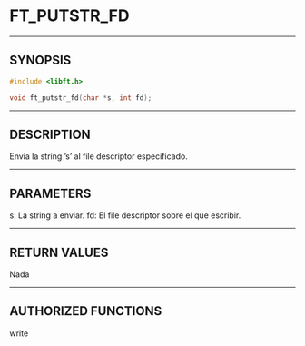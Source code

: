 # FT_PUTSTR_FD

---

## SYNOPSIS

```c
#include <libft.h>

void ft_putstr_fd(char *s, int fd);
```

---

## DESCRIPTION

Envía la string ’s’ al file descriptor especificado.

---

## PARAMETERS

s: La string a enviar.
fd: El file descriptor sobre el que escribir.

---

## RETURN VALUES

Nada

---

## AUTHORIZED FUNCTIONS

write